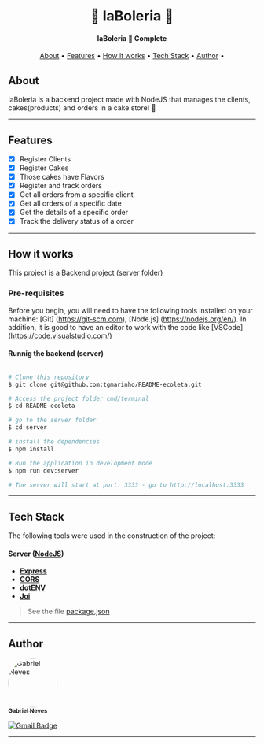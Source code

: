 <h1 align="center">
    🍰 laBoleria 🍰
</h1>

<h4 align="center"> 
  laBoleria 🚀 Complete
</h4>

<p align="center">
 <a href="#about">About</a> •
 <a href="#features">Features</a> •
 <a href="#how-it-works">How it works</a> • 
 <a href="#tech-stack">Tech Stack</a> • 
 <a href="#author">Author</a> • 
</p>

## About

laBoleria is a backend project made with NodeJS that manages the clients, cakes(products) and orders in a cake store! 🧁

---

## Features

- [x] Register Clients
- [x] Register Cakes
- [x] Those cakes have Flavors
- [x] Register and track orders
- [x] Get all orders from a specific client
- [x] Get all orders of a specific date
- [x] Get the details of a specific order
- [x] Track the delivery status of a order

---
## How it works

This project is a Backend project (server folder)

### Pre-requisites

Before you begin, you will need to have the following tools installed on your machine:
[Git] (https://git-scm.com), [Node.js] (https://nodejs.org/en/).
In addition, it is good to have an editor to work with the code like [VSCode] (https://code.visualstudio.com/)

#### Runnig the backend (server)

```bash

# Clone this repository
$ git clone git@github.com:tgmarinho/README-ecoleta.git

# Access the project folder cmd/terminal
$ cd README-ecoleta

# go to the server folder
$ cd server

# install the dependencies
$ npm install

# Run the application in development mode
$ npm run dev:server

# The server will start at port: 3333 - go to http://localhost:3333

```
---
## Tech Stack

The following tools were used in the construction of the project:

#### [](https://github.com/neves-gabriel/laBoleria-backend)**Server**  ([NodeJS](https://nodejs.org/en/))

-   **[Express](https://expressjs.com/)**
-   **[CORS](https://expressjs.com/en/resources/middleware/cors.html)**
-   **[dotENV](https://github.com/motdotla/dotenv)**
-   **[Joi](https://github.com/hapijs/joi)**

> See the file  [package.json](https://github.com/neves-gabriel/laBoleria-backend/package.json)

---
## Author

<a href="https://www.linkedin.com/in/gabriel-rodrigues-neves/">
 <img style="border-radius: 50%;" src="https://avatars.githubusercontent.com/u/39607960?s=400&u=82b035c6ac7bdf750c568554dd4f6af500688e63&v=4" width="100px;" alt="Gabriel Neves"/>
 <br />
 <sub><b>Gabriel Neves</b></sub></a> <a href="https://www.linkedin.com/in/gabriel-rodrigues-neves/" title="LinkedIn"></a>
 <br />
 
[![Gmail Badge](https://img.shields.io/badge/-gabrielrn.mobres@gmail.com-c14438?style=flat-square&logo=Gmail&logoColor=white&link=mailto:gabrielrn.mobres@gmail.com)](mailto:gabrielrn.mobres@gmail.com)

---
